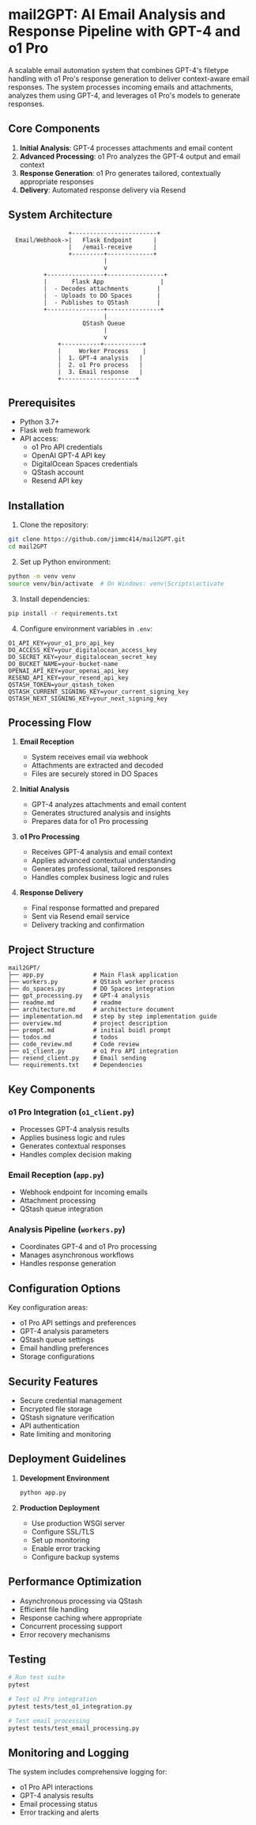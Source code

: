 # mail2GPT: AI Email Analysis and Response Pipeline with GPT-4 and o1 Pro

A scalable email automation system that combines GPT-4's filetype handling with o1 Pro's response generation to deliver context-aware email responses. The system processes incoming emails and attachments, analyzes them using GPT-4, and leverages o1 Pro's models to generate responses.

## Core Components

1. **Initial Analysis**: GPT-4 processes attachments and email content
2. **Advanced Processing**: o1 Pro analyzes the GPT-4 output and email context
3. **Response Generation**: o1 Pro generates tailored, contextually appropriate responses
4. **Delivery**: Automated response delivery via Resend

## System Architecture

```
                 +------------------------+
  Email/Webhook->|   Flask Endpoint      |
                 |   /email-receive      |
                 +---------+-------------+
                           |
                           v
          +----------------+----------------+
          |       Flask App                |
          |  - Decodes attachments        |
          |  - Uploads to DO Spaces       |
          |  - Publishes to QStash        |
          +----------------+---------------+
                           |
                     QStash Queue
                           |
                           v
              +-----------+-----------+
              |     Worker Process    |
              |  1. GPT-4 analysis   |
              |  2. o1 Pro process   |
              |  3. Email response   |
              +---------------------+
```

## Prerequisites

- Python 3.7+
- Flask web framework
- API access:
  - o1 Pro API credentials
  - OpenAI GPT-4 API key
  - DigitalOcean Spaces credentials
  - QStash account
  - Resend API key

## Installation

1. Clone the repository:
```bash
git clone https://github.com/jimmc414/mail2GPT.git
cd mail2GPT
```

2. Set up Python environment:
```bash
python -m venv venv
source venv/bin/activate  # On Windows: venv\Scripts\activate
```

3. Install dependencies:
```bash
pip install -r requirements.txt
```

4. Configure environment variables in `.env`:
```
O1_API_KEY=your_o1_pro_api_key
DO_ACCESS_KEY=your_digitalocean_access_key
DO_SECRET_KEY=your_digitalocean_secret_key
DO_BUCKET_NAME=your-bucket-name
OPENAI_API_KEY=your_openai_api_key
RESEND_API_KEY=your_resend_api_key
QSTASH_TOKEN=your_qstash_token
QSTASH_CURRENT_SIGNING_KEY=your_current_signing_key
QSTASH_NEXT_SIGNING_KEY=your_next_signing_key
```

## Processing Flow

1. **Email Reception**
   - System receives email via webhook
   - Attachments are extracted and decoded
   - Files are securely stored in DO Spaces

2. **Initial Analysis**
   - GPT-4 analyzes attachments and email content
   - Generates structured analysis and insights
   - Prepares data for o1 Pro processing

3. **o1 Pro Processing**
   - Receives GPT-4 analysis and email context
   - Applies advanced contextual understanding
   - Generates professional, tailored responses
   - Handles complex business logic and rules

4. **Response Delivery**
   - Final response formatted and prepared
   - Sent via Resend email service
   - Delivery tracking and confirmation

## Project Structure

```
mail2GPT/
├── app.py              # Main Flask application
├── workers.py          # QStash worker process
├── do_spaces.py        # DO Spaces integration
├── gpt_processing.py   # GPT-4 analysis
├── readme.md           # readme
├── architecture.md     # architecture document
├── implementation.md   # step by step implementation guide
├── overview.md         # project description
├── prompt.md           # initial buidl prompt
├── todos.md            # todos
├── code_review.md      # Code review
├── o1_client.py        # o1 Pro API integration
├── resend_client.py    # Email sending
└── requirements.txt    # Dependencies
```

## Key Components

### o1 Pro Integration (`o1_client.py`)
- Processes GPT-4 analysis results
- Applies business logic and rules
- Generates contextual responses
- Handles complex decision making

### Email Reception (`app.py`)
- Webhook endpoint for incoming emails
- Attachment processing
- QStash queue integration

### Analysis Pipeline (`workers.py`)
- Coordinates GPT-4 and o1 Pro processing
- Manages asynchronous workflows
- Handles response generation

## Configuration Options

Key configuration areas:

- o1 Pro API settings and preferences
- GPT-4 analysis parameters
- QStash queue settings
- Email handling preferences
- Storage configurations

## Security Features

- Secure credential management
- Encrypted file storage
- QStash signature verification
- API authentication
- Rate limiting and monitoring

## Deployment Guidelines

1. **Development Environment**
   ```bash
   python app.py
   ```

2. **Production Deployment**
   - Use production WSGI server
   - Configure SSL/TLS
   - Set up monitoring
   - Enable error tracking
   - Configure backup systems

## Performance Optimization

- Asynchronous processing via QStash
- Efficient file handling
- Response caching where appropriate
- Concurrent processing support
- Error recovery mechanisms

## Testing

```bash
# Run test suite
pytest

# Test o1 Pro integration
pytest tests/test_o1_integration.py

# Test email processing
pytest tests/test_email_processing.py
```

## Monitoring and Logging

The system includes comprehensive logging for:
- o1 Pro API interactions
- GPT-4 analysis results
- Email processing status
- Error tracking and alerts